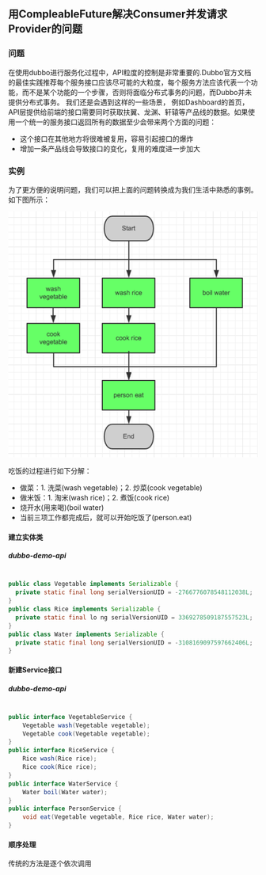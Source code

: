 ## 用CompleableFuture解决Consumer并发请求Provider的问题

### 问题
在使用dubbo进行服务化过程中，API粒度的控制是非常重要的.Dubbo官方文档的最佳实践推荐每个服务接口应该尽可能的大粒度，每个服务方法应该代表一个功能，而不是某个功能的一个步骤，否则将面临分布式事务的问题，而Dubbo并未提供分布式事务。
我们还是会遇到这样的一些场景，
例如Dashboard的首页，API层提供给前端的接口需要同时获取扶翼、龙渊、轩辕等产品线的数据。如果使用一个统一的服务接口返回所有的数据至少会带来两个方面的问题：
+ 这个接口在其他地方将很难被复用，容易引起接口的爆炸
+ 增加一条产品线会导致接口的变化，复用的难度进一步加大

### 实例
为了更方便的说明问题，我们可以把上面的问题转换成为我们生活中熟悉的事例。如下图所示：

![图片1](pics/1.png)

吃饭的过程进行如下分解：
+ 做菜：1. 洗菜(wash vegetable)；2. 炒菜(cook vegetable)
+ 做米饭：1. 淘米(wash rice)；2. 煮饭(cook rice)
+ 烧开水(用来喝)(boil water)
+ 当前三项工作都完成后，就可以开始吃饭了(person.eat)

#### 建立实体类
##### dubbo-demo-api

```java

public class Vegetable implements Serializable {
  private static final long serialVersionUID = -2766776078548112038L;
}
public class Rice implements Serializable {
  private static final lo ng serialVersionUID = 3369278509187557523L;
}
public class Water implements Serializable {
  private static final long serialVersionUID = -3108169097597662406L;
}

```

#### 新建Service接口
##### dubbo-demo-api

```java

public interface VegetableService {
	Vegetable wash(Vegetable vegetable);
	Vegetable cook(Vegetable vegetable);
}
public interface RiceService {
	Rice wash(Rice rice);
	Rice cook(Rice rice);
}
public interface WaterService {
	Water boil(Water water);
}
public interface PersonService {
	void eat(Vegetable vegetable, Rice rice, Water water);
}

```

#### 顺序处理
传统的方法是逐个依次调用 

